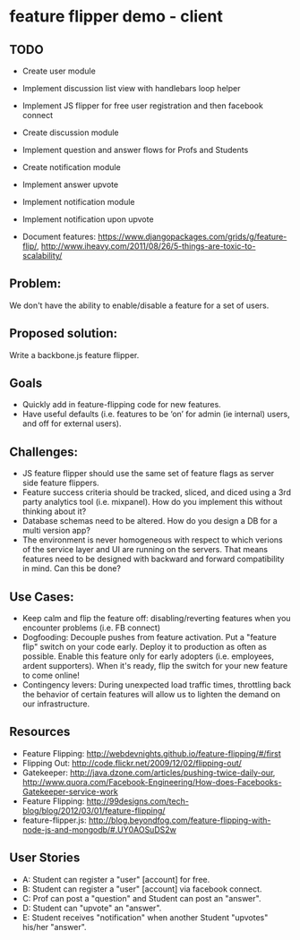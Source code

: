 # feature flipper demo - client

## TODO

* Create user module

* Implement discussion list view with handlebars loop helper
* Implement JS flipper for free user registration and then facebook connect 
* Create discussion module
* Implement question and answer flows for Profs and Students
* Create notification module
* Implement answer upvote
* Implement notification module
* Implement notification upon upvote
* Document features: https://www.djangopackages.com/grids/g/feature-flip/, http://www.iheavy.com/2011/08/26/5-things-are-toxic-to-scalability/

## Problem:

We don't have the ability to enable/disable a feature for a set of users.

## Proposed solution:

Write a backbone.js feature flipper.

## Goals

* Quickly add in feature-flipping code for new features.
* Have useful defaults (i.e. features to be ‘on’ for admin (ie internal) users, and off for external users).

## Challenges:

* JS feature flipper should use the same set of feature flags as server side feature flippers.
* Feature success criteria should be tracked, sliced, and diced using a 3rd party analytics tool (i.e. mixpanel). How do you implement this without thinking about it?
* Database schemas need to be altered. How do you design a DB for a multi version app?
* The environment is never homogeneous with respect to which verions of the service layer and UI are running on the servers. That means features need to be designed with backward and forward compatibility in mind. Can this be done?

## Use Cases:

* Keep calm and flip the feature off: disabling/reverting features when you encounter problems (i.e. FB connect)
* Dogfooding: Decouple pushes from feature activation. Put a "feature flip" switch on your code early. Deploy it to production as often as possible. Enable this feature only for early adopters (i.e. employees, ardent supporters). When it's ready, flip the switch for your new feature to come online!
* Contingency levers: During unexpected load traffic times, throttling back the behavior of certain features will allow us to lighten the demand on our infrastructure.

## Resources

* Feature Flipping: http://webdevnights.github.io/feature-flipping/#/first
* Flipping Out: http://code.flickr.net/2009/12/02/flipping-out/
* Gatekeeper: http://java.dzone.com/articles/pushing-twice-daily-our, http://www.quora.com/Facebook-Engineering/How-does-Facebooks-Gatekeeper-service-work
* Feature Flipping: http://99designs.com/tech-blog/blog/2012/03/01/feature-flipping/
* feature-flipper.js: http://blog.beyondfog.com/feature-flipping-with-node-js-and-mongodb/#.UY0AOSuDS2w

## User Stories

* A: Student can register a "user" [account] for free.
* B: Student can register a "user" [account] via facebook connect.
* C: Prof can post a "question" and Student can post an "answer".
* D: Student can "upvote" an "answer".
* E: Student receives "notification" when another Student "upvotes" his/her "answer".